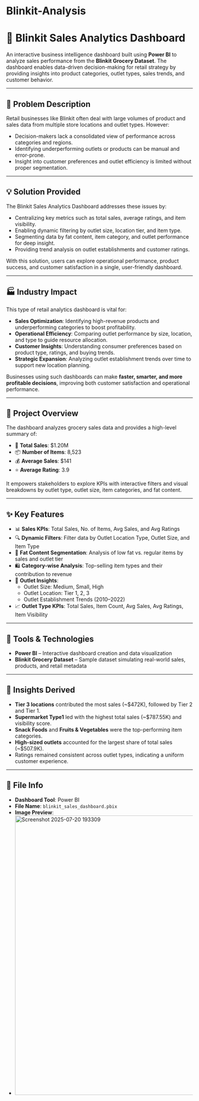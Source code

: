 # Blinkit-Analysis
# 🛒 Blinkit Sales Analytics Dashboard

An interactive business intelligence dashboard built using **Power BI** to analyze sales performance from the **Blinkit Grocery Dataset**. The dashboard enables data-driven decision-making for retail strategy by providing insights into product categories, outlet types, sales trends, and customer behavior.

---

## 🧠 Problem Description

Retail businesses like Blinkit often deal with large volumes of product and sales data from multiple store locations and outlet types. However:

- Decision-makers lack a consolidated view of performance across categories and regions.
- Identifying underperforming outlets or products can be manual and error-prone.
- Insight into customer preferences and outlet efficiency is limited without proper segmentation.

---

## 💡 Solution Provided

The Blinkit Sales Analytics Dashboard addresses these issues by:

- Centralizing key metrics such as total sales, average ratings, and item visibility.
- Enabling dynamic filtering by outlet size, location tier, and item type.
- Segmenting data by fat content, item category, and outlet performance for deep insight.
- Providing trend analysis on outlet establishments and customer ratings.

With this solution, users can explore operational performance, product success, and customer satisfaction in a single, user-friendly dashboard.

---

## 🏭 Industry Impact

This type of retail analytics dashboard is vital for:

- **Sales Optimization**: Identifying high-revenue products and underperforming categories to boost profitability.
- **Operational Efficiency**: Comparing outlet performance by size, location, and type to guide resource allocation.
- **Customer Insights**: Understanding consumer preferences based on product type, ratings, and buying trends.
- **Strategic Expansion**: Analyzing outlet establishment trends over time to support new location planning.

Businesses using such dashboards can make **faster, smarter, and more profitable decisions**, improving both customer satisfaction and operational performance.

---

## 📌 Project Overview

The dashboard analyzes grocery sales data and provides a high-level summary of:

- 🧾 **Total Sales**: $1.20M  
- 📦 **Number of Items**: 8,523  
- 💰 **Average Sales**: $141  
- ⭐ **Average Rating**: 3.9  

It empowers stakeholders to explore KPIs with interactive filters and visual breakdowns by outlet type, outlet size, item categories, and fat content.

---

## ✨ Key Features

- 📊 **Sales KPIs**: Total Sales, No. of Items, Avg Sales, and Avg Ratings
- 🔍 **Dynamic Filters**: Filter data by Outlet Location Type, Outlet Size, and Item Type
- 🧪 **Fat Content Segmentation**: Analysis of low fat vs. regular items by sales and outlet tier
- 🛍️ **Category-wise Analysis**: Top-selling item types and their contribution to revenue
- 🏬 **Outlet Insights**:
  - Outlet Size: Medium, Small, High
  - Outlet Location: Tier 1, 2, 3
  - Outlet Establishment Trends (2010–2022)
- 📈 **Outlet Type KPIs**: Total Sales, Item Count, Avg Sales, Avg Ratings, Item Visibility

---

## 🧩 Tools & Technologies

- **Power BI** – Interactive dashboard creation and data visualization
- **Blinkit Grocery Dataset** – Sample dataset simulating real-world sales, products, and retail metadata

---

## 📎 Insights Derived

- **Tier 3 locations** contributed the most sales (~$472K), followed by Tier 2 and Tier 1.
- **Supermarket Type1** led with the highest total sales (~$787.55K) and visibility score.
- **Snack Foods** and **Fruits & Vegetables** were the top-performing item categories.
- **High-sized outlets** accounted for the largest share of total sales (~$507.9K).
- Ratings remained consistent across outlet types, indicating a uniform customer experience.

---

## 📁 File Info

- **Dashboard Tool**: Power BI
- **File Name**: `blinkit_sales_dashboard.pbix`
- **Image Preview**:
- <img width="1372" height="753" alt="Screenshot 2025-07-20 193309" src="https://github.com/user-attachments/assets/27d88d05-9e35-4f82-a933-fc4c23c312bf" />


